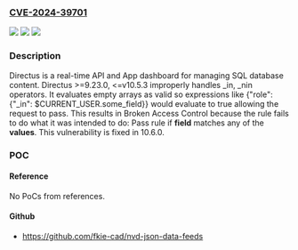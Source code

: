 ### [CVE-2024-39701](https://cve.mitre.org/cgi-bin/cvename.cgi?name=CVE-2024-39701)
![](https://img.shields.io/static/v1?label=Product&message=directus&color=blue)
![](https://img.shields.io/static/v1?label=Version&message=%3D%20%3E%3D%209.23.0%2C%20%3C%2010.6.0%20&color=brighgreen)
![](https://img.shields.io/static/v1?label=Vulnerability&message=CWE-284%3A%20Improper%20Access%20Control&color=brighgreen)

### Description

Directus is a real-time API and App dashboard for managing SQL database content. Directus >=9.23.0, <=v10.5.3 improperly handles _in, _nin operators. It evaluates empty arrays as valid so expressions like {"role": {"_in": $CURRENT_USER.some_field}} would evaluate to true allowing the request to pass. This results in Broken Access Control because the rule fails to do what it was intended to do: Pass rule if **field** matches any of the **values**. This vulnerability is fixed in 10.6.0.

### POC

#### Reference
No PoCs from references.

#### Github
- https://github.com/fkie-cad/nvd-json-data-feeds

